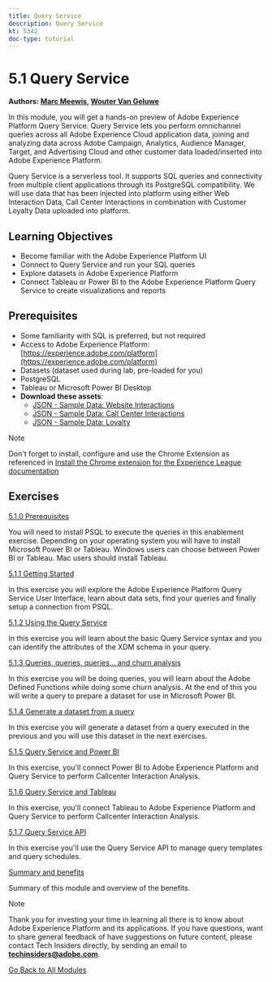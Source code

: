 ```yaml
---
title: Query Service
description: Query Service
kt: 5342
doc-type: tutorial
---
```

# 5.1 Query Service

**Authors: [Marc Meewis](https://www.linkedin.com/in/marcmeewis/), [Wouter Van Geluwe](https://www.linkedin.com/in/woutervangeluwe/)**

In this module, you will get a hands-on preview of Adobe Experience Platform Query Service. Query Service lets you perform omnichannel queries across all Adobe Experience Cloud application data, joining and analyzing data across Adobe Campaign, Analytics, Audience Manager, Target, and Advertising Cloud and other customer data loaded/inserted into Adobe Experience Platform.

Query Service is a serverless tool. It supports SQL queries and connectivity from multiple client applications through its PostgreSQL compatibility.
We will use data that has been injected into platform using either Web Interaction Data, Call Center Interactions in combination with Customer Loyalty Data uploaded into platform.

## Learning Objectives

- Become familiar with the Adobe Experience Platform UI
- Connect to Query Service and run your SQL queries
- Explore datasets in Adobe Experience Platform
- Connect Tableau or Power BI to the Adobe Experience Platform Query Service to create visualizations and reports

## Prerequisites

- Some familiarity with SQL is preferred, but not required
- Access to Adobe Experience Platform: [https://experience.adobe.com/platform](https://experience.adobe.com/platform)
- Datasets (dataset used during lab, pre-loaded for you)
- PostgreSQL
- Tableau or Microsoft Power BI Desktop
- **Download these assets**: 
  - [JSON - Sample Data: Website Interactions](./../../../assets/json/ee.json)
  - [JSON - Sample Data: Call Center Interactions](./../../../assets/json/callcenter.json)
  - [JSON - Sample Data: Loyalty](./../../../assets/json/loyalty.json)

>[!NOTE]
>
>Don't forget to install, configure and use the Chrome Extension as referenced in [Install the Chrome extension for the Experience League documentation](../../gettingstarted/gettingstarted/ex1.md)

## Exercises

[5.1.0 Prerequisites](./ex0.md)

You will need to install PSQL to execute the queries in this enablement exercise. Depending on your operating system you will have to install Microsoft Power BI or Tableau. Windows users can choose between Power BI or Tableau. Mac users should install Tableau.

[5.1.1 Getting Started](./ex1.md)

In this exercise you will explore the Adobe Experience Platform Query Service User Interface, learn about data sets, find your queries and finally setup a connection from PSQL.

[5.1.2 Using the Query Service](./ex2.md)

In this exercise you will learn about the basic Query Service syntax and you can identify the attributes of the XDM schema in your query.

[5.1.3 Queries, queries, queries...  and churn analysis](./ex3.md)

In this exercise you will be doing queries, you will learn about the Adobe Defined Functions while doing some churn analysis. At the end of this you will write a query to prepare a dataset for use in Microsoft Power BI.

[5.1.4 Generate a dataset from a query](./ex4.md)

In this exercise you will generate a dataset from a query executed in the previous and you will use this dataset in the next exercises.

[5.1.5 Query Service and Power BI](./ex5.md)

In this exercise, you'll connect Power BI to Adobe Experience Platform and Query Service to perform Callcenter Interaction Analysis.

[5.1.6 Query Service and Tableau](./ex6.md)

In this exercise, you'll connect Tableau to Adobe Experience Platform and Query Service to perform Callcenter Interaction Analysis.

[5.1.7 Query Service API](./ex7.md)

In this exercise you'll use the Query Service API to manage query templates and query schedules.

[Summary and benefits](./summary.md)

Summary of this module and overview of the benefits.

>[!NOTE]
>
>Thank you for investing your time in learning all there is to know about Adobe Experience Platform and its applications. If you have questions, want to share general feedback of have suggestions on future content, please contact Tech Insiders directly, by sending an email to **techinsiders@adobe.com**.

[Go Back to All Modules](../../../overview.md)
